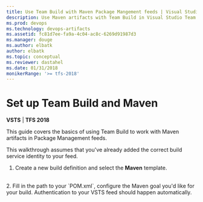 ```yaml
---
title: Use Team Build with Maven Package Mangement feeds | Visual Studio Team Services
description: Use Maven artifacts with Team Build in Visual Studio Team Services or Team Foundation Server
ms.prod: devops
ms.technology: devops-artifacts
ms.assetid: fc81d7ee-fa9a-4c04-ac8c-6269d91987d3
ms.manager: douge
ms.author: elbatk
author: elbatk
ms.topic: conceptual
ms.reviewer: dastahel
ms.date: 01/31/2018
monikerRange: '>= tfs-2018'
---
```

 

# Set up Team Build and Maven

**VSTS** | **TFS 2018**

This guide covers the basics of using Team Build to work with Maven artifacts in Package Management feeds.
 
This walkthrough assumes that you've already added the correct build service identity to your feed. 

1. Create a new build definition and select the **Maven** template.
<br>
2. Fill in the path to your `POM.xml`, configure the Maven goal you'd like for your build.  Authentication to your VSTS feed should happen automatically.
<br>
